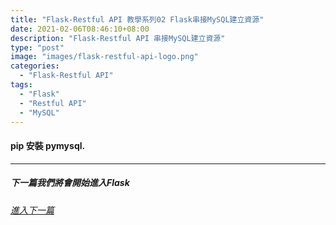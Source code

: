 ```yaml
---
title: "Flask-Restful API 教學系列02 Flask串接MySQL建立資源"
date: 2021-02-06T08:46:10+08:00
description: "Flask-Restful API 串接MySQL建立資源"
type: "post"
image: "images/flask-restful-api-logo.png"
categories: 
  - "Flask-Restful API"
tags:
  - "Flask"
  - "Restful API"
  - "MySQL"
---
```


#### pip 安裝 pymysql.



----------------------------------
##### 下一篇我們將會開始進入Flask
###### [進入下一篇](/flask-api-03)